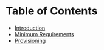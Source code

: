 # Table of Contents

- [Introduction](introduction.md)
- [Minimum Requirements](minimum-requirements.md)
- [Provisioning](provisioning.md)
